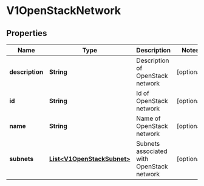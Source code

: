 # V1OpenStackNetwork

## Properties
Name | Type | Description | Notes
------------ | ------------- | ------------- | -------------
**description** | **String** | Description of OpenStack network |  [optional]
**id** | **String** | Id of OpenStack network |  [optional]
**name** | **String** | Name of OpenStack network |  [optional]
**subnets** | [**List&lt;V1OpenStackSubnet&gt;**](V1OpenStackSubnet.md) | Subnets associated with OpenStack network |  [optional]
